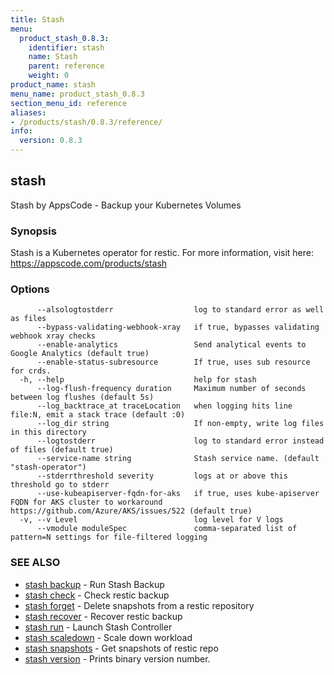 ```yaml
---
title: Stash
menu:
  product_stash_0.8.3:
    identifier: stash
    name: Stash
    parent: reference
    weight: 0
product_name: stash
menu_name: product_stash_0.8.3
section_menu_id: reference
aliases:
- /products/stash/0.8.3/reference/
info:
  version: 0.8.3
---
```


## stash

Stash by AppsCode - Backup your Kubernetes Volumes

### Synopsis

Stash is a Kubernetes operator for restic. For more information, visit here: https://appscode.com/products/stash

### Options

```
      --alsologtostderr                  log to standard error as well as files
      --bypass-validating-webhook-xray   if true, bypasses validating webhook xray checks
      --enable-analytics                 Send analytical events to Google Analytics (default true)
      --enable-status-subresource        If true, uses sub resource for crds.
  -h, --help                             help for stash
      --log-flush-frequency duration     Maximum number of seconds between log flushes (default 5s)
      --log_backtrace_at traceLocation   when logging hits line file:N, emit a stack trace (default :0)
      --log_dir string                   If non-empty, write log files in this directory
      --logtostderr                      log to standard error instead of files (default true)
      --service-name string              Stash service name. (default "stash-operator")
      --stderrthreshold severity         logs at or above this threshold go to stderr
      --use-kubeapiserver-fqdn-for-aks   if true, uses kube-apiserver FQDN for AKS cluster to workaround https://github.com/Azure/AKS/issues/522 (default true)
  -v, --v Level                          log level for V logs
      --vmodule moduleSpec               comma-separated list of pattern=N settings for file-filtered logging
```

### SEE ALSO

* [stash backup](/products/stash/0.8.3/reference/stash_backup)	 - Run Stash Backup
* [stash check](/products/stash/0.8.3/reference/stash_check)	 - Check restic backup
* [stash forget](/products/stash/0.8.3/reference/stash_forget)	 - Delete snapshots from a restic repository
* [stash recover](/products/stash/0.8.3/reference/stash_recover)	 - Recover restic backup
* [stash run](/products/stash/0.8.3/reference/stash_run)	 - Launch Stash Controller
* [stash scaledown](/products/stash/0.8.3/reference/stash_scaledown)	 - Scale down workload
* [stash snapshots](/products/stash/0.8.3/reference/stash_snapshots)	 - Get snapshots of restic repo
* [stash version](/products/stash/0.8.3/reference/stash_version)	 - Prints binary version number.

